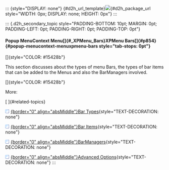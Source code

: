 ::: {style="DISPLAY: none"}
[](ms-xhelp:///?Id=d2h_url_template){#d2h_url_template}![](!package_url!){#d2h_package_url style="WIDTH: 0px; DISPLAY: none; HEIGHT: 0px"}
:::

::: {.d2h_secondary_topic style="PADDING-BOTTOM: 10pt; MARGIN: 0pt; PADDING-LEFT: 0pt; PADDING-RIGHT: 0pt; PADDING-TOP: 0pt"}
#### Popup MenuContext Menu[]{#_XPMenu_Bars}XPMenu Bars[]{#p854} {#popup-menucontext-menuxpmenu-bars style="tab-stops: 0pt"}

[]{style="COLOR: #15428b"} 

This section discusses about the types of menu Bars, the types of bar items that can be added to the Menus and also the BarManagers involved.

[]{style="COLOR: #15428b"} 

More:

[ ]{#related-topics}

[![](button.gif){border="0" align="absMiddle"}Bar Types](ms-xhelp:///?Id=60f450e0-b351-4b4e-9355-c16e16397de4){style="TEXT-DECORATION: none"}

[![](button.gif){border="0" align="absMiddle"}Bar Items](ms-xhelp:///?Id=ca102a70-0ebe-4817-a53a-d2d10f0bae91){style="TEXT-DECORATION: none"}

[![](button.gif){border="0" align="absMiddle"}BarManagers](ms-xhelp:///?Id=3a638159-0205-4bb5-ba80-3982d9974c3f){style="TEXT-DECORATION: none"}

[![](button.gif){border="0" align="absMiddle"}Advanced Options](ms-xhelp:///?Id=247fab53-30a6-403e-9091-5e92ce93432b){style="TEXT-DECORATION: none"}
:::
